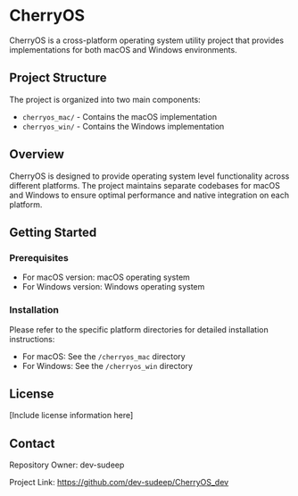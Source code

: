 # CherryOS

CherryOS is a cross-platform operating system utility project that provides implementations for both macOS and Windows environments.

## Project Structure

The project is organized into two main components:

- `cherryos_mac/` - Contains the macOS implementation
- `cherryos_win/` - Contains the Windows implementation

## Overview

CherryOS is designed to provide operating system level functionality across different platforms. The project maintains separate codebases for macOS and Windows to ensure optimal performance and native integration on each platform.

## Getting Started

### Prerequisites

- For macOS version: macOS operating system
- For Windows version: Windows operating system

### Installation

Please refer to the specific platform directories for detailed installation instructions:

- For macOS: See the `/cherryos_mac` directory
- For Windows: See the `/cherryos_win` directory

## License

[Include license information here]

## Contact

Repository Owner: dev-sudeep

Project Link: https://github.com/dev-sudeep/CherryOS_dev
